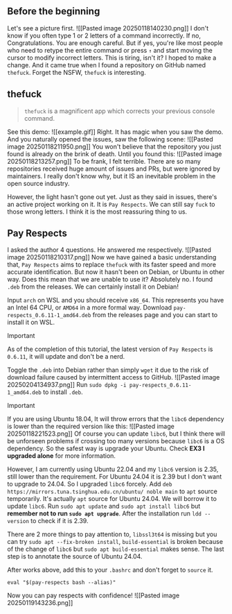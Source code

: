 ## Before the beginning
Let's see a picture first.
![[Pasted image 20250118140230.png]]
I don't know if you often type 1 or 2 letters of a command incorrectly. If no, Congratulations. You are enough careful. But if yes, you're like most people who need to retype the entire command or press `↑` and start moving the cursor to modify incorrect letters. This is tiring, isn't it? I hoped to make a change. And it came true when I found a repository on GitHub named `thefuck`. Forget the NSFW, `thefuck` is interesting.

## thefuck

> `thefuck` is a  magnificent app which corrects your previous console command.

See this demo:
![[example.gif]]
Right. It has magic when you saw the demo. And you naturally opened the issues, saw the following scene:
![[Pasted image 20250118211950.png]]
You won't believe that the repository you just found is already on the brink of death. Until you found this:
![[Pasted image 20250118213257.png]]
To be frank, I felt terrible. There are so many repositories received huge amount of issues and PRs, but were ignored by maintainers. I really don't know why, but it IS an inevitable problem in the open source industry.

However, the light hasn't gone out yet. Just as they said in issues, there's an active project working on it. It is  `Pay Respects`. We can still say `fuck` to those wrong letters. I think it is the most reassuring thing to us.

## Pay Respects
I asked the author 4 questions. He answered me respectively.
![[Pasted image 20250118210317.png]]
Now we have gained a basic understanding that, `Pay Respects` aims to replace `thefuck` with its faster speed and more accurate identification. But now it hasn't been on Debian, or Ubuntu in other way. Does this mean that we are unable to use it? Absolutely no. I found `.deb` from the releases. We can certainly install it on Debian!

Input `arch` on WSL and you should receive `x86_64`. This represents you have an Intel 64 CPU, or `AMD64` in a more formal way. Download `pay-respects_0.6.11-1_amd64.deb` from the releases page and you can start to install it on WSL.
>[!IMPORTANT] 
>As of the completion of this tutorial, the latest version of `Pay Respects` is `0.6.11`, it will update and don't be a nerd.

Toggle the `.deb` into Debian rather than simply `wget` it due to the risk of download failure caused by intermittent access to GitHub. 
![[Pasted image 20250204134937.png]]
Run `sudo dpkg -i pay-respects_0.6.11-1_amd64.deb` to install `.deb`.
> [!IMPORTANT] 
> If you are using Ubuntu 18.04, It will throw errors that the `libc6` dependency is lower than the required version like this:
> ![[Pasted image 20250118221523.png]]
> Of course you can update `libc6`, but I think there will be unforseen problems if crossing too many versions because `libc6` is a OS dependency. So the safest way is upgrade your Ubuntu. Check **EX3 I upgraded alone** for more information.
> 
> However, I am currently using Ubuntu 22.04 and my `libc6` version is 2.35, still lower than the requirement. For Ubuntu 24.04 it is 2.39 but I don't want to upgrade to 24.04. So I upgraded `libc6` forcely. Add `deb https://mirrors.tuna.tsinghua.edu.cn/ubuntu/ noble main` to `apt` source temporarily. It's actually `apt` source for Ubuntu 24.04. We will borrow it to update `libc6`. Run `sudo apt update` and `sudo apt install libc6` but **remember not to run `sudo apt upgrade`**. After the installation  run `ldd --version` to check if it is 2.39. 
> 
> There are 2 more things to pay attention to, `libssl3t64` is missing but you can try `sudo apt --fix-broken install`, `build-essential` is broken because of the change of `libc6` but `sudo apt build-essential` makes sense. The last step is to annotate the source of Ubuntu 24.04.

After works above, add this to your `.bashrc` and don't forget to `source` it.
```
eval "$(pay-respects bash --alias)"
```
Now you can pay respects with confidence!
![[Pasted image 20250119143236.png]]